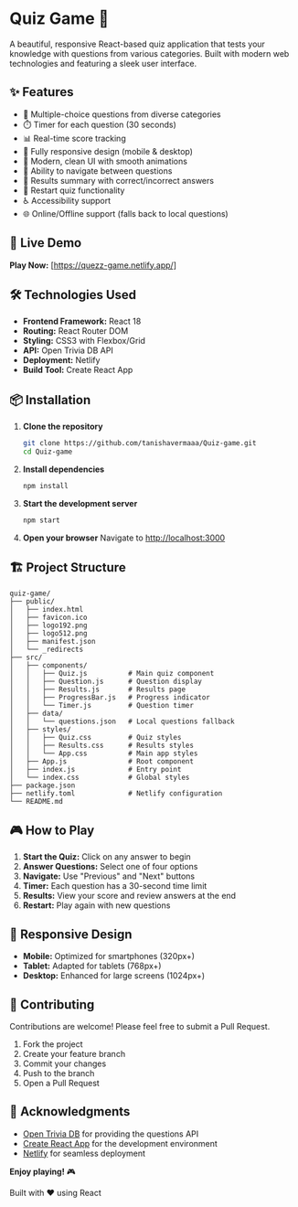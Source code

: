 # Quiz Game 🎯

A beautiful, responsive React-based quiz application that tests your knowledge with questions from various categories. Built with modern web technologies and featuring a sleek user interface.

## ✨ Features

- 🎯 Multiple-choice questions from diverse categories
- ⏱️ Timer for each question (30 seconds)
- 📊 Real-time score tracking
- 📱 Fully responsive design (mobile & desktop)
- 🎨 Modern, clean UI with smooth animations
- 🔄 Ability to navigate between questions
- 📝 Results summary with correct/incorrect answers
- 🔁 Restart quiz functionality
- ♿ Accessibility support
- 🌐 Online/Offline support (falls back to local questions)

## 🚀 Live Demo

**Play Now:** [https://quezz-game.netlify.app/]


## 🛠️ Technologies Used

- **Frontend Framework:** React 18
- **Routing:** React Router DOM
- **Styling:** CSS3 with Flexbox/Grid
- **API:** Open Trivia DB API
- **Deployment:** Netlify
- **Build Tool:** Create React App

## 📦 Installation

1. **Clone the repository**
   ```bash
   git clone https://github.com/tanishavermaaa/Quiz-game.git
   cd Quiz-game
   ```

2. **Install dependencies**
   ```bash
   npm install
   ```

3. **Start the development server**
   ```bash
   npm start
   ```

4. **Open your browser**
   Navigate to [http://localhost:3000](http://localhost:3000)

## 🏗️ Project Structure

```
quiz-game/
├── public/
│   ├── index.html
│   ├── favicon.ico
│   ├── logo192.png
│   ├── logo512.png
│   ├── manifest.json
│   └── _redirects
├── src/
│   ├── components/
│   │   ├── Quiz.js          # Main quiz component
│   │   ├── Question.js      # Question display
│   │   ├── Results.js       # Results page
│   │   ├── ProgressBar.js   # Progress indicator
│   │   └── Timer.js         # Question timer
│   ├── data/
│   │   └── questions.json   # Local questions fallback
│   ├── styles/
│   │   ├── Quiz.css         # Quiz styles
│   │   ├── Results.css      # Results styles
│   │   └── App.css          # Main app styles
│   ├── App.js               # Root component
│   ├── index.js             # Entry point
│   └── index.css            # Global styles
├── package.json
├── netlify.toml             # Netlify configuration
└── README.md
```

## 🎮 How to Play

1. **Start the Quiz:** Click on any answer to begin
2. **Answer Questions:** Select one of four options
3. **Navigate:** Use "Previous" and "Next" buttons
4. **Timer:** Each question has a 30-second time limit
5. **Results:** View your score and review answers at the end
6. **Restart:** Play again with new questions


## 📱 Responsive Design

- **Mobile:** Optimized for smartphones (320px+)
- **Tablet:** Adapted for tablets (768px+)
- **Desktop:** Enhanced for large screens (1024px+)


## 🤝 Contributing

Contributions are welcome! Please feel free to submit a Pull Request.

1. Fork the project
2. Create your feature branch 
3. Commit your changes 
4. Push to the branch 
5. Open a Pull Request


## 🙏 Acknowledgments

- [Open Trivia DB](https://opentdb.com/) for providing the questions API
- [Create React App](https://create-react-app.dev/) for the development environment
- [Netlify](https://netlify.com) for seamless deployment


**Enjoy playing!** 🎮

Built with ❤️ using React
```

